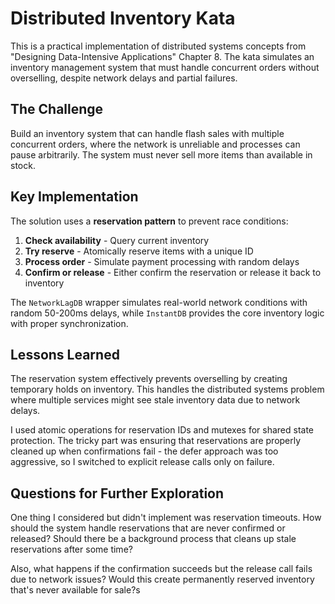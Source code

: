 # Distributed Inventory Kata

This is a practical implementation of distributed systems concepts from "Designing Data-Intensive Applications" Chapter 8. The kata simulates an inventory management system that must handle concurrent orders without overselling, despite network delays and partial failures.

## The Challenge

Build an inventory system that can handle flash sales with multiple concurrent orders, where the network is unreliable and processes can pause arbitrarily. The system must never sell more items than available in stock.

## Key Implementation

The solution uses a **reservation pattern** to prevent race conditions:

1. **Check availability** - Query current inventory
2. **Try reserve** - Atomically reserve items with a unique ID
3. **Process order** - Simulate payment processing with random delays
4. **Confirm or release** - Either confirm the reservation or release it back to inventory

The `NetworkLagDB` wrapper simulates real-world network conditions with random 50-200ms delays, while `InstantDB` provides the core inventory logic with proper synchronization.

## Lessons Learned

The reservation system effectively prevents overselling by creating temporary holds on inventory. This handles the distributed systems problem where multiple services might see stale inventory data due to network delays.

I used atomic operations for reservation IDs and mutexes for shared state protection. The tricky part was ensuring that reservations are properly cleaned up when confirmations fail - the defer approach was too aggressive, so I switched to explicit release calls only on failure.

## Questions for Further Exploration

One thing I considered but didn't implement was reservation timeouts. How should the system handle reservations that are never confirmed or released? Should there be a background process that cleans up stale reservations after some time?

Also, what happens if the confirmation succeeds but the release call fails due to network issues? Would this create permanently reserved inventory that's never available for sale?s
